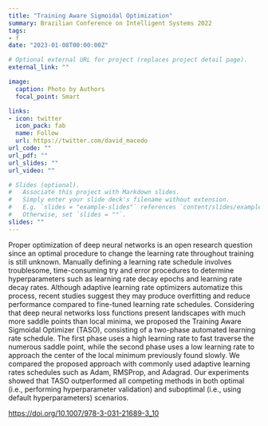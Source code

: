 ```yaml
---
title: "Training Aware Sigmoidal Optimization"
summary: Brazilian Conference on Intelligent Systems 2022
tags:
- f
date: "2023-01-08T00:00:00Z"

# Optional external URL for project (replaces project detail page).
external_link: ""

image:
  caption: Photo by Authors
  focal_point: Smart

links:
- icon: twitter
  icon_pack: fab
  name: Follow
  url: https://twitter.com/david_macedo
url_code: ""
url_pdf: ""
url_slides: ""
url_video: ""

# Slides (optional).
#   Associate this project with Markdown slides.
#   Simply enter your slide deck's filename without extension.
#   E.g. `slides = "example-slides"` references `content/slides/example-slides.md`.
#   Otherwise, set `slides = ""`.
slides: ""
---
```


Proper optimization of deep neural networks is an open research question since an optimal procedure to change the learning rate throughout training is still unknown. Manually defining a learning rate schedule involves troublesome, time-consuming try and error procedures to determine hyperparameters such as learning rate decay epochs and learning rate decay rates. Although adaptive learning rate optimizers automatize this process, recent studies suggest they may produce overfitting and reduce performance compared to fine-tuned learning rate schedules. Considering that deep neural networks loss functions present landscapes with much more saddle points than local minima, we proposed the Training Aware Sigmoidal Optimizer (TASO), consisting of a two-phase automated learning rate schedule. The first phase uses a high learning rate to fast traverse the numerous saddle point, while the second phase uses a low learning rate to approach the center of the local minimum previously found slowly. We compared the proposed approach with commonly used adaptive learning rates schedules such as Adam, RMSProp, and Adagrad. Our experiments showed that TASO outperformed all competing methods in both optimal (i.e., performing hyperparameter validation) and suboptimal (i.e., using default hyperparameters) scenarios.

https://doi.org/10.1007/978-3-031-21689-3_10

